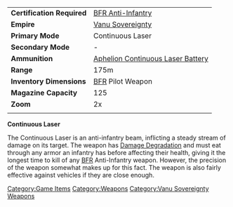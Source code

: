 |                            |                                                                                      |
| -------------------------- | ------------------------------------------------------------------------------------ |
| **Certification Required** | [BFR Anti-Infantry](BFR_Anti-Infantry.md "wikilink")                                 |
| **Empire**                 | [Vanu Sovereignty](Vanu_Sovereignty.md "wikilink")                                   |
| **Primary Mode**           | Continuous Laser                                                                     |
| **Secondary Mode**         | \-                                                                                   |
| **Ammunition**             | [Aphelion Continuous Laser Battery](Aphelion_Continuous_Laser_Battery.md "wikilink") |
| **Range**                  | 175m                                                                                 |
| **Inventory Dimensions**   | [BFR](BFR.md "wikilink") Pilot Weapon                                                |
| **Magazine Capacity**      | 125                                                                                  |
| **Zoom**                   | 2x                                                                                   |
|                            |                                                                                      |

**Continuous Laser**

The Continuous Laser is an anti-infantry beam, inflicting a steady
stream of damage on its target. The weapon has [Damage
Degradation](Damage_Degradation.md "wikilink") and must eat through any
armor an infantry has before affecting their health, giving it the
longest time to kill of any [BFR](BFR.md "wikilink") Anti-Infantry weapon.
However, the precision of the weapon somewhat makes up for this fact.
The weapon is also fairly effective against vehicles if they are close
enough.

[Category:Game Items](Category:Game_Items.md "wikilink")
[Category:Weapons](Category:Weapons.md "wikilink") [Category:Vanu
Sovereignty Weapons](Category:Vanu_Sovereignty_Weapons.md "wikilink")

